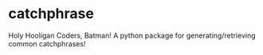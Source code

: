 # catchphrase
Holy Hooligan Coders, Batman! A python package for generating/retrieving common catchphrases!
